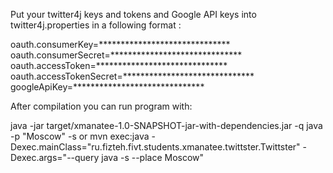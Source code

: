 Put your twitter4j keys and tokens and Google API keys into twitter4j.properties in a following format :

oauth.consumerKey=******************************
oauth.consumerSecret=******************************
oauth.accessToken=******************************
oauth.accessTokenSecret=******************************
googleApiKey=******************************

After compilation you can run program with:

java -jar target/xmanatee-1.0-SNAPSHOT-jar-with-dependencies.jar -q java -p "Moscow" -s
or
mvn exec:java -Dexec.mainClass="ru.fizteh.fivt.students.xmanatee.twittster.Twittster" -Dexec.args="--query java -s --place Moscow"